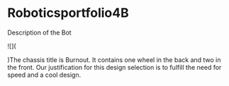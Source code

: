 # Roboticsportfolio4B

Description of the Bot

![](

)The chassis title is Burnout. It contains one wheel in the back and two in the front. Our justification for this design selection is to fulfill 
the need for speed and a cool design. 

